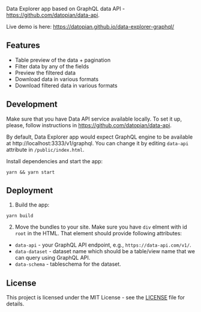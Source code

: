 Data Explorer app based on GraphQL data API - https://github.com/datopian/data-api.

Live demo is here: https://datopian.github.io/data-explorer-graphql/

## Features

- Table preview of the data + pagination
- Filter data by any of the fields
- Preview the filtered data
- Download data in various formats
- Download filtered data in various formats

## Development

Make sure that you have Data API service available locally. To set it up, please, follow instructions in https://github.com/datopian/data-api.

By default, Data Explorer app would expect GraphQL engine to be available at http://localhost:3333/v1/graphql. You can change it by editing `data-api` attribute in `/public/index.html`.

Install dependencies and start the app:

```
yarn && yarn start
```

## Deployment

1. Build the app:

```
yarn build
```

2. Move the bundles to your site. Make sure you have `div` elment with id `root` in the HTML. That element should provide following attributes:

- `data-api` - your GraphQL API endpoint, e.g., `https://data-api.com/v1/`.
- `data-dataset` - dataset name which should be a table/view name that we can query using GraphQL API.
- `data-schema` - tableschema for the dataset.

## License

This project is licensed under the MIT License - see the [LICENSE](License) file for details.
